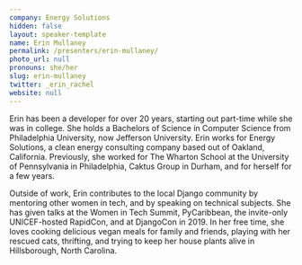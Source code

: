 ```yaml
---
company: Energy Solutions
hidden: false
layout: speaker-template
name: Erin Mullaney
permalink: /presenters/erin-mullaney/
photo_url: null
pronouns: she/her
slug: erin-mullaney
twitter: _erin_rachel
website: null
---
```


Erin has been a developer for over 20 years, starting out part-time while she was in college. She holds a Bachelors of Science in Computer Science from Philadelphia University, now Jefferson University. Erin works for Energy Solutions, a clean energy consulting company based out of Oakland, California. Previously, she worked for The Wharton School at the University of Pennsylvania in Philadelphia, Caktus Group in Durham, and for herself for a few years.

Outside of work, Erin contributes to the local Django community by mentoring other women in tech, and by speaking on technical subjects. She has given talks at the Women in Tech Summit, PyCaribbean, the invite-only UNICEF-hosted RapidCon, and at DjangoCon in 2019. In her free time, she loves cooking delicious vegan meals for family and friends, playing with her rescued cats, thrifting, and trying to keep her house plants alive in Hillsborough, North Carolina.
